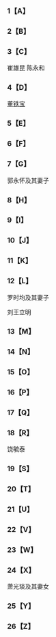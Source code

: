 ### 1【A】 ###

### 2【B】 ###

### 3【C】 ###

崔雄昆 陈永和 

### 4【D】 ###

[董铁宝](https://github.com/fxjnb/fxjnb/blob/master/C/%E8%91%A3%E9%93%81%E5%AE%9D.md)

### 5【E】 ###

### 6【F】 ###

### 7【G】 ###

郭永怀及其妻子

### 8【H】 ###

### 9【I】 ###

### 10【J】 ###

### 11【K】 ###

### 12【L】 ###

罗时均及其妻子

刘王立明

### 13【M】 ###

### 14【N】 ###

### 15【O】 ###

### 16【P】 ###

### 17【Q】 ###

### 18【R】 ###

饶毓泰

### 19【S】 ###

### 20【T】 ###

### 21【U】 ###

### 22【V】 ###

### 23【W】 ###

### 24【X】 ###

萧光琰及其妻女

### 25【Y】 ###

### 26【Z】 ###
